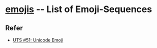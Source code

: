 # [emojis] -- List of Emoji-Sequences

## Refer

- [UTS #51: Unicode Emoji](http://www.unicode.org/reports/tr51/)

[emojis]: https://github.com/spiegel-im-spiegel/emojis "spiegel-im-spiegel/emojis: List of Emoji-Sequences"
